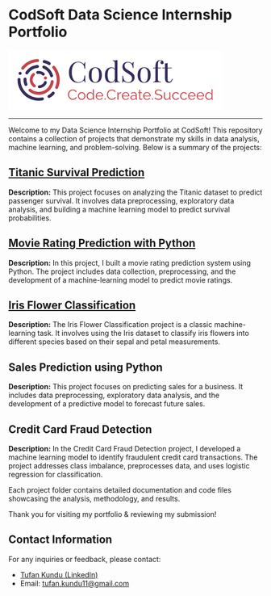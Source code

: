 # CodSoft Data Science Internship Portfolio
<img src = "https://github.com/kindo-tk/images/blob/main/download.png">
<hr>
Welcome to my Data Science Internship Portfolio at CodSoft! This repository contains a collection of projects that demonstrate my skills in data analysis, machine learning, and problem-solving. Below is a summary of the projects:

## <a href="https://github.com/kindo-tk/CODSOFT/tree/main/Titanic_Survival_Prediction">Titanic Survival Prediction </a>

**Description:** This project focuses on analyzing the Titanic dataset to predict passenger survival. It involves data preprocessing, exploratory data analysis, and building a machine learning model to predict survival probabilities.

## <a href = "https://github.com/kindo-tk/CODSOFT/tree/main/Movie_Rating_Prediction">Movie Rating Prediction with Python</a>

**Description:** In this project, I built a movie rating prediction system using Python. The project includes data collection, preprocessing, and the development of a machine-learning model to predict movie ratings.

## <a href = "https://github.com/kindo-tk/CODSOFT/tree/main/Iris_Flower_Classification">Iris Flower Classification</a>

**Description:** The Iris Flower Classification project is a classic machine-learning task. It involves using the Iris dataset to classify iris flowers into different species based on their sepal and petal measurements.

## Sales Prediction using Python

**Description:** This project focuses on predicting sales for a business. It includes data preprocessing, exploratory data analysis, and the development of a predictive model to forecast future sales.

## Credit Card Fraud Detection

**Description:** In the Credit Card Fraud Detection project, I developed a machine learning model to identify fraudulent credit card transactions. The project addresses class imbalance, preprocesses data, and uses logistic regression for classification.

Each project folder contains detailed documentation and code files showcasing the analysis, methodology, and results.

Thank you for visiting my portfolio & reviewing my submission!

## Contact Information
For any inquiries or feedback, please contact:

- <a href="https://www.linkedin.com/in/tufan-kundu-577945221/">Tufan Kundu (LinkedIn)</a>
- Email: tufan.kundu11@gmail.com

